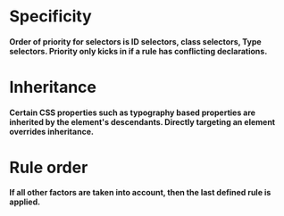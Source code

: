 # Specificity
#### Order of priority for selectors is ID selectors, class selectors, Type selectors. Priority only kicks in if a rule has conflicting declarations.
# Inheritance
#### Certain CSS properties such as typography based properties are inherited by the element's descendants. Directly targeting an element overrides inheritance.
# Rule order 
#### If all other factors are taken into account, then the last defined rule is applied.
